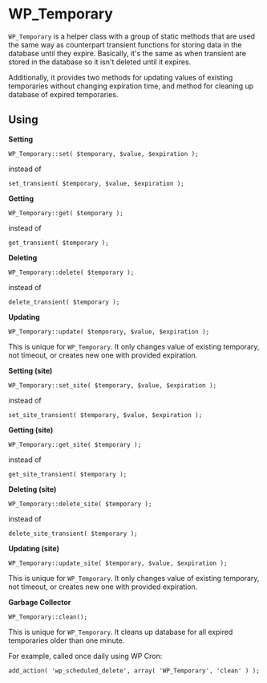 WP_Temporary
============

`WP_Temporary` is a helper class with a group of static methods that are used the same way as counterpart transient functions for storing data in the database until they expire. Basically, it's the same as when transient are stored in the database so it isn't deleted until it expires.

Additionally, it provides two methods for updating values of existing temporaries without changing expiration time, and method for cleaning up database of expired temporaries.

Using
--------

**Setting**

`WP_Temporary::set( $temporary, $value, $expiration );`

instead of

`set_transient( $temporary, $value, $expiration );`

**Getting**

`WP_Temporary::get( $temporary );`

instead of

`get_transient( $temporary );`


**Deleting**

`WP_Temporary::delete( $temporary );`

instead of

`delete_transient( $temporary );`

**Updating**

`WP_Temporary::update( $temporary, $value, $expiration );`

This is unique for `WP_Temporary`. It only changes value of existing temporary, not timeout, or creates new one with provided expiration.

**Setting (site)**

`WP_Temporary::set_site( $temporary, $value, $expiration );`

instead of

`set_site_transient( $temporary, $value, $expiration );`

**Getting (site)**

`WP_Temporary::get_site( $temporary );`

instead of

`get_site_transient( $temporary );`


**Deleting (site)**

`WP_Temporary::delete_site( $temporary );`

instead of

`delete_site_transient( $temporary );`

**Updating (site)**

`WP_Temporary::update_site( $temporary, $value, $expiration );`

This is unique for `WP_Temporary`. It only changes value of existing temporary, not timeout, or creates new one with provided expiration.

**Garbage Collector**

`WP_Temporary::clean();`

This is unique for `WP_Temporary`. It cleans up database for all expired temporaries older than one minute.

For example, called once daily using WP Cron:

`add_action( 'wp_scheduled_delete', array( 'WP_Temporary', 'clean' ) );`
